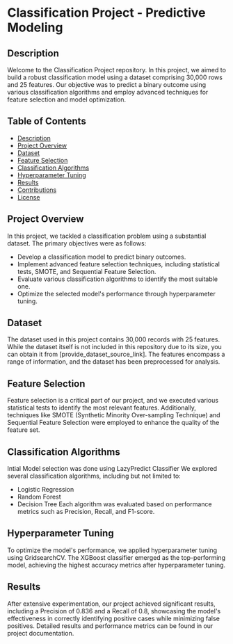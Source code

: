 # Classification Project - Predictive Modeling

## Description
Welcome to the Classification Project repository. In this project, we aimed to build a robust classification model using a dataset comprising 30,000 rows and 25 features. Our objective was to predict a binary outcome using various classification algorithms and employ advanced techniques for feature selection and model optimization.

## Table of Contents
- [Description](#description)
- [Project Overview](#project-overview)
- [Dataset](#dataset)
- [Feature Selection](#feature-selection)
- [Classification Algorithms](#classification-algorithms)
- [Hyperparameter Tuning](#hyperparameter-tuning)
- [Results](#results)
- [Contributions](#contributions)
- [License](#license)

## Project Overview
In this project, we tackled a classification problem using a substantial dataset. The primary objectives were as follows:
- Develop a classification model to predict binary outcomes.
- Implement advanced feature selection techniques, including statistical tests, SMOTE, and Sequential Feature Selection.
- Evaluate various classification algorithms to identify the most suitable one.
- Optimize the selected model's performance through hyperparameter tuning.

## Dataset
The dataset used in this project contains 30,000 records with 25 features. While the dataset itself is not included in this repository due to its size, you can obtain it from [provide_dataset_source_link]. The features encompass a range of information, and the dataset has been preprocessed for analysis.

## Feature Selection
Feature selection is a critical part of our project, and we executed various statistical tests to identify the most relevant features. Additionally, techniques like SMOTE (Synthetic Minority Over-sampling Technique) and Sequential Feature Selection were employed to enhance the quality of the feature set.

## Classification Algorithms
Intial Model selection was done using LazyPredict Classifier
We explored several classification algorithms, including but not limited to:
- Logistic Regression
- Random Forest
- Decision Tree
Each algorithm was evaluated based on performance metrics such as Precision, Recall, and F1-score.

## Hyperparameter Tuning
To optimize the model's performance, we applied hyperparameter tuning using GridsearchCV. The XGBoost classifier emerged as the top-performing model, achieving the highest accuracy metrics after hyperparameter tuning.

## Results
After extensive experimentation, our project achieved significant results, including a Precision of 0.836 and a Recall of 0.8, showcasing the model's effectiveness in correctly identifying positive cases while minimizing false positives. Detailed results and performance metrics can be found in our project documentation.
